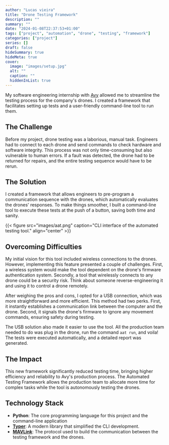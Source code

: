 ```yaml
---
author: "Lucas vieira"
title: "Drone Testing Framework"
description: ""
summary: ""
date: "2024-01-08T22:37:53+01:00"
tags: ["project", "automation", "drone", "testing", "framework"]
categories: ["project"]
series: []
draft: false
hideSummary: true
hideMeta: true
cover:
  image: "images/setup.jpg"
  alt: ""
  caption: ""
  hiddenInList: true
---
```


My software engineering internship with [Avy](https://avy.eu/) allowed me to streamline the testing process for the company's drones. I created a framework that facilitates setting up tests and a user-friendly command-line tool to run them.

## The Challenge

Before my project, drone testing was a laborious, manual task. Engineers had to connect to each drone and send commands to check hardware and software integrity. This process was not only time-consuming but also vulnerable to human errors. If a fault was detected, the drone had to be returned for repairs, and the entire testing sequence would have to be rerun.

## The Solution

I created a framework that allows engineers to pre-program a communication sequence with the drones, which automatically evaluates the drones' responses. To make things smoother, I built a command-line tool to execute these tests at the push of a button, saving both time and sanity.

{{< figure src="images/aat.png" caption="CLI interface of the automated testing tool." align="center" >}}

## Overcoming Difficulties

My initial vision for this tool included wireless connections to the drones. However, implementing this feature presented a couple of challenges. First, a wireless system would make the tool dependent on the drone's firmware authentication system. Secondly, a tool that wirelessly connects to any drone could be a security risk. Think about someone reverse-engineering it and using it to control a drone remotely.

After weighing the pros and cons, I opted for a USB connection, which was more straightforward and more efficient. This method had two perks. First, it instantly establishes a communication link between the computer and the drone. Second, it signals the drone's firmware to ignore any movement commands, ensuring safety during testing.

The USB solution also made it easier to use the tool. All the production team needed to do was plug in the drone, run the command `aat run`, and voila! The tests were executed automatically, and a detailed report was generated.

## The Impact

This new framework significantly reduced testing time, bringing higher efficiency and reliability to Avy's production process. The Automated Testing Framework allows the production team to allocate more time for complex tasks while the tool is autonomously testing the drones.

## Technology Stack

- **Python**: The core programming language for this project and the command-line application
- **[Typer](https://typer.tiangolo.com/)**: A modern library that simplified the CLI development.
- **[MAVLink](https://mavlink.io/en/)**: The protocol used to build the communication between the testing framework and the drones.
